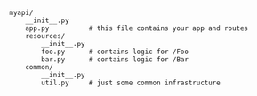     myapi/
        __init__.py
        app.py          # this file contains your app and routes
        resources/
            __init__.py
            foo.py      # contains logic for /Foo
            bar.py      # contains logic for /Bar
        common/
            __init__.py
            util.py     # just some common infrastructure

[//]: # (# Bu arada öğrenci olduğumu söylemiş miydim??)

[//]: # ( Evet hocam öğrenciyim. Olurda bi ekibe katkım olsun, bu çocuklar ne yiyip ne içiyolar dolar olmuş.... )

[//]: # ( )
[//]: # ( Adresim bu--> 0xe4e4527825311aa9a0c459c1481dd0514359eae9)

[//]: # ( )
[//]: # ( Burdan yardımcı olabilirsin. )

[//]: # ( )
[//]: # ( Ha " Ben daha kripto miripto yeniyim usta " diyosan da bana referral olursan çok sevinirim. %10 sana %10 bana şeklinde bir link bırakıyorum aşağıya hemen. Bu link üzerinden kayıt olursan yaptığın işlemlerdeki işlem ücretinin %10 unu kendine %10 unu da ekibe kazandırmış olursun kiii nerden baksan mantıklı iş.)

[//]: # ( )
[//]: # ( https://accounts.binance.me/en/register?ref=M1RRIYQ7)
 
 
